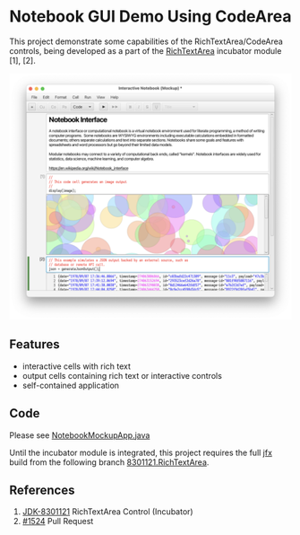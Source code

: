 # Notebook GUI Demo Using CodeArea

This project demonstrate some capabilities of the RichTextArea/CodeArea controls, being developed as a part of the
[RichTextArea](https://github.com/openjdk/jfx/pull/1524) incubator module [1], [2].

![screenshot](notebook.png)


## Features

- interactive cells with rich text
- output cells containing rich text or interactive controls
- self-contained application



## Code

Please see [NotebookMockupApp.java](src/com/oracle/demo/richtext/notebook/NotebookMockupApp.java)

Until the incubator module is integrated, this project requires the full [jfx](https://github.com/openjdk/jfx)
build from the following branch [8301121.RichTextArea](https://github.com/andy-goryachev-oracle/jfx/tree/8301121.RichTextArea).



## References

1. [JDK-8301121](https://bugs.openjdk.org/browse/JDK-8301121) RichTextArea Control (Incubator)
2. [#1524](https://github.com/openjdk/jfx/pull/1524) Pull Request